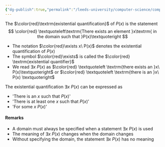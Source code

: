 ```yaml
---
{"dg-publish":true,"permalink":"/leeds-university/computer-science/compulsory-modules/fundamental-math-concepts/fundamentals-of-logic/predicate-logic/existential-quantification/"}
---
```


The $\color{red}\textrm{existential quantification}$ of $P(x)$ is the statement
$$
\color{red}
\textquoteleft\textrm{There exists an element }x\textrm{ in the domain such that }P(x)\textquoteright
$$
- The notation $\color{red}\exists x\ P(x)$ denotes the existential quantification of $P(x)$
- The symbol $\color{red}\exists$ is called the $\color{red} \textrm{existential quantifier}$
- We read $\exists x\ P(x)$ as $\color{red} \textquoteleft \textrm{there exists an }x\ P(x)\textquoteright$ or $\color{red} \textquoteleft \textrm{there is an }x\ P(x) \textquoteright$

The existential quantification $\exists x\ P(x)$ can be expressed as
- 'There is an $x$ such that $P(x)$'
- 'There is at least one $x$ such that $P(x)$'
- 'For some $x$ $P(x)$'

#### Remarks
- A domain must always be specified when a statement $\exists x\ P(x)$ is used
- The meaning of $\exists x\ P(x)$ changes when the domain changes
- Without specifying the domain, the statement $\exists x\ P(x)$ has no meaning